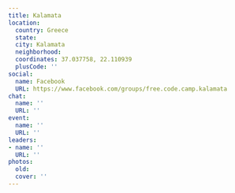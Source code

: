 ```yaml
---
title: Kalamata
location:
  country: Greece
  state: 
  city: Kalamata
  neighborhood: 
  coordinates: 37.037758, 22.110939
  plusCode: ''
social:
  name: Facebook
  URL: https://www.facebook.com/groups/free.code.camp.kalamata
chat:
  name: ''
  URL: ''
event:
  name: ''
  URL: ''
leaders:
- name: ''
  URL: ''
photos:
  old: 
  cover: ''
---
```

